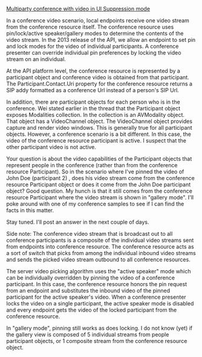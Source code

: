 [Multiparty conference with video in UI Suppression mode](https://social.msdn.microsoft.com/Forums/lync/en-US/960018cc-5768-437b-b87e-ee0f9b47ba42/multiparty-conference-with-video-in-ui-suppression-mode?forum=communicatorsdk)

In a conference video scenario, local endpoints receive one video stream from the conference resource itself. 
The conference resource uses pin/lock/active speaker/gallery modes to determine the contents of the video stream. 
In the 2013 release of the API, we allow an endpoint to set pin and lock modes for the video of individual participants. 
A conference presenter can override individual pin preferences by locking the video stream on an individual.

At the API platform level, the conference resource is represented by a participant object and conference video 
is obtained from that participant. The Participant.Contact.Uri property for the conference resource returns a 
SIP addy formatted as a conference Url instead of a person's SIP Url.

In addition, there are participant objects for each person who is in the conference. Wei stated earlier in the 
thread that the Participant object exposes Modalities collection. In the collection is an AVModality object. 
That object has a VideoChannel object. The VideoChannel object provides capture and render video windows. 
This is generally true for all participant objects. However, a conference scenario is a bit different. 
In this case, the video of the conference resource participant is active. I suspect that the other participant video is not active. 

Your question is about the video capabilities of the Participant objects that represent people in the conference 
(rather than from the conference resource Participant). So in the scenario where I've pinned the video of John Doe (participant 2)
, does his video stream come from the conference resource Participant object or does it come from the John Doe participant object?
  Good question. My hunch is that it still comes from the conference resource Participant where the video stream is shown in 
"gallery mode".  I'll poke around with one of my conference samples to see if I can find the facts in this matter. 

Stay tuned. I'll post an answer in the next couple of days.

Side note: The conference video stream that is broadcast  out to all conference participants is a composite of
 the individual video streams sent from endpoints into conference resource. The conference resource acts as a sort of 
switch that picks from among the individual inbound video streams and sends the picked video stream outbound to all 
conference resources. 

The server video picking algorithm uses the "active speaker" mode which can be individually overridden by pinning 
the video of a conference participant. In this case, the conference resource honors the pin request from an endpoint 
and substitutes the inbound video of the pinned participant for the active speaker's video. When a conference presenter
 locks the video on a single participant, the active speaker mode is disabled and every endpoint gets the video of the
 locked participant from the conference resource.

In "gallery mode", pinning still works as does locking. I do not know (yet) if the gallery view is composed of 5 individual
 streams from people participant objects, or 1 composite stream from the conference resource object. 
